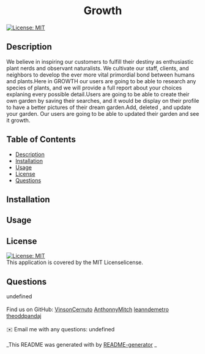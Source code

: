 
  <h1 align="center">Growth</h1>
    
  [![License: MIT](https://img.shields.io/badge/License-MIT-yellow.svg)](https://opensource.org/licenses/MIT)<br />
  
  ## Description
   We believe in inspiring our customers to fulfill their destiny as enthusiastic plant nerds and observant naturalists. We cultivate our staff, clients, and neighbors to develop the ever more vital primordial bond between humans and plants.Here in GROWTH our users are going to be able to research any species of plants, and we will provide a full report about your choices explaning every possible detail.Users are going to be able to create their own garden by saving their searches, and it would be display on their profile to have a better pictures of their dream garden.Add, deleted , and update your garden. Our users are going to be able to updated their garden and see it growth.
  
   ## Table of Contents
  - [Description](#description)
  - [Installation](#installation)
  - [Usage](#usage)
  - [License](#license)
  - [Questions](#questions)
  
  ## Installation
  
  
  ## Usage
  
  
  ## License
  [![License: MIT](https://img.shields.io/badge/License-MIT-yellow.svg)](https://opensource.org/licenses/MIT)
  <br />
  This application is covered by the MIT Licenselicense. 
  
  ## Questions
  undefined<br />
  <br />
  Find us on GitHub: [VinsonCernuto](https://github.com/VinsonCernuto)
                     [AnthonnyMitch](https://github.com/AnthonnyMitch)
                     [leanndemetro](https://github.com/leanndemetro)
                     [theoddpandaj](https://github.com/theoddpandaj)
  <br />
  <br />
  ✉️ Email me with any questions: undefined<br /><br />
  _This README was generated with by [README-generator](https://github.com/VinsonCernuto/Good-ReadME) _